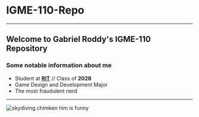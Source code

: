# IGME-110-Repo
---
## Welcome to Gabriel Roddy's IGME-110 Repository
### Some notable information about me
- Student at [**RIT**](https://www.rit.edu/) // Class of **2028**
- Game Design and Development Major
- The most fraudulent nerd
---
![skydiving chimken](https://encrypted-tbn0.gstatic.com/images?q=tbn:ANd9GcSUVI7y7CNuyq2H5wziVhkBqaWk3iR2EXfDnw&s)
him is funny
